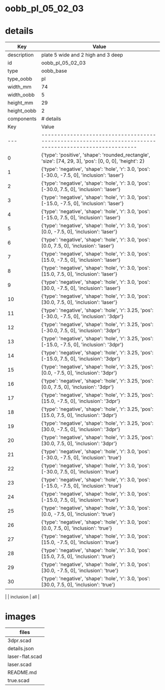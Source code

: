 # oobb_pl_05_02_03
# details
| Key         | Value                                                                                                                                                                                                                                                                                                                                                                                                                                                                                                                                                                                                                                                                                                                                                                                                                                                                                                                                                                                                                                                                                                                                                                                                                                                                                                                                                                                                                                                                                                                                                                                                                                                                                                                                                                                                                                                                                                                                                                                                                                                                                                                                                                                                                                                                                                                                                                                                                                                                                                                                                                                                                                                                                                                                                                                                                                                                                                                                                                                                                                                   |
| ----------- | ------------------------------------------------------------------------------------------------------------------------------------------------------------------------------------------------------------------------------------------------------------------------------------------------------------------------------------------------------------------------------------------------------------------------------------------------------------------------------------------------------------------------------------------------------------------------------------------------------------------------------------------------------------------------------------------------------------------------------------------------------------------------------------------------------------------------------------------------------------------------------------------------------------------------------------------------------------------------------------------------------------------------------------------------------------------------------------------------------------------------------------------------------------------------------------------------------------------------------------------------------------------------------------------------------------------------------------------------------------------------------------------------------------------------------------------------------------------------------------------------------------------------------------------------------------------------------------------------------------------------------------------------------------------------------------------------------------------------------------------------------------------------------------------------------------------------------------------------------------------------------------------------------------------------------------------------------------------------------------------------------------------------------------------------------------------------------------------------------------------------------------------------------------------------------------------------------------------------------------------------------------------------------------------------------------------------------------------------------------------------------------------------------------------------------------------------------------------------------------------------------------------------------------------------------------------------------------------------------------------------------------------------------------------------------------------------------------------------------------------------------------------------------------------------------------------------------------------------------------------------------------------------------------------------------------------------------------------------------------------------------------------------------------------------------- |
| description | plate 5 wide and 2 high and 3 deep                                                                                                                                                                                                                                                                                                                                                                                                                                                                                                                                                                                                                                                                                                                                                                                                                                                                                                                                                                                                                                                                                                                                                                                                                                                                                                                                                                                                                                                                                                                                                                                                                                                                                                                                                                                                                                                                                                                                                                                                                                                                                                                                                                                                                                                                                                                                                                                                                                                                                                                                                                                                                                                                                                                                                                                                                                                                                                                                                                                                                      |
| id          | oobb_pl_05_02_03                                                                                                                                                                                                                                                                                                                                                                                                                                                                                                                                                                                                                                                                                                                                                                                                                                                                                                                                                                                                                                                                                                                                                                                                                                                                                                                                                                                                                                                                                                                                                                                                                                                                                                                                                                                                                                                                                                                                                                                                                                                                                                                                                                                                                                                                                                                                                                                                                                                                                                                                                                                                                                                                                                                                                                                                                                                                                                                                                                                                                                        |
| type        | oobb_base                                                                                                                                                                                                                                                                                                                                                                                                                                                                                                                                                                                                                                                                                                                                                                                                                                                                                                                                                                                                                                                                                                                                                                                                                                                                                                                                                                                                                                                                                                                                                                                                                                                                                                                                                                                                                                                                                                                                                                                                                                                                                                                                                                                                                                                                                                                                                                                                                                                                                                                                                                                                                                                                                                                                                                                                                                                                                                                                                                                                                                               |
| type_oobb   | pl                                                                                                                                                                                                                                                                                                                                                                                                                                                                                                                                                                                                                                                                                                                                                                                                                                                                                                                                                                                                                                                                                                                                                                                                                                                                                                                                                                                                                                                                                                                                                                                                                                                                                                                                                                                                                                                                                                                                                                                                                                                                                                                                                                                                                                                                                                                                                                                                                                                                                                                                                                                                                                                                                                                                                                                                                                                                                                                                                                                                                                                      |
| width_mm    | 74                                                                                                                                                                                                                                                                                                                                                                                                                                                                                                                                                                                                                                                                                                                                                                                                                                                                                                                                                                                                                                                                                                                                                                                                                                                                                                                                                                                                                                                                                                                                                                                                                                                                                                                                                                                                                                                                                                                                                                                                                                                                                                                                                                                                                                                                                                                                                                                                                                                                                                                                                                                                                                                                                                                                                                                                                                                                                                                                                                                                                                                      |
| width_oobb  | 5                                                                                                                                                                                                                                                                                                                                                                                                                                                                                                                                                                                                                                                                                                                                                                                                                                                                                                                                                                                                                                                                                                                                                                                                                                                                                                                                                                                                                                                                                                                                                                                                                                                                                                                                                                                                                                                                                                                                                                                                                                                                                                                                                                                                                                                                                                                                                                                                                                                                                                                                                                                                                                                                                                                                                                                                                                                                                                                                                                                                                                                       |
| height_mm   | 29                                                                                                                                                                                                                                                                                                                                                                                                                                                                                                                                                                                                                                                                                                                                                                                                                                                                                                                                                                                                                                                                                                                                                                                                                                                                                                                                                                                                                                                                                                                                                                                                                                                                                                                                                                                                                                                                                                                                                                                                                                                                                                                                                                                                                                                                                                                                                                                                                                                                                                                                                                                                                                                                                                                                                                                                                                                                                                                                                                                                                                                      |
| height_oobb | 2                                                                                                                                                                                                                                                                                                                                                                                                                                                                                                                                                                                                                                                                                                                                                                                                                                                                                                                                                                                                                                                                                                                                                                                                                                                                                                                                                                                                                                                                                                                                                                                                                                                                                                                                                                                                                                                                                                                                                                                                                                                                                                                                                                                                                                                                                                                                                                                                                                                                                                                                                                                                                                                                                                                                                                                                                                                                                                                                                                                                                                                       |
| components  | # details
| Key | Value                                                                                                  |
| --- | ------------------------------------------------------------------------------------------------------ |
| 0   | {'type': 'positive', 'shape': 'rounded_rectangle', 'size': [74, 29, 3], 'pos': [0, 0, 0], 'height': 2} |
| 1   | {'type': 'negative', 'shape': 'hole', 'r': 3.0, 'pos': [-30.0, -7.5, 0], 'inclusion': 'laser'}         |
| 2   | {'type': 'negative', 'shape': 'hole', 'r': 3.0, 'pos': [-30.0, 7.5, 0], 'inclusion': 'laser'}          |
| 3   | {'type': 'negative', 'shape': 'hole', 'r': 3.0, 'pos': [-15.0, -7.5, 0], 'inclusion': 'laser'}         |
| 4   | {'type': 'negative', 'shape': 'hole', 'r': 3.0, 'pos': [-15.0, 7.5, 0], 'inclusion': 'laser'}          |
| 5   | {'type': 'negative', 'shape': 'hole', 'r': 3.0, 'pos': [0.0, -7.5, 0], 'inclusion': 'laser'}           |
| 6   | {'type': 'negative', 'shape': 'hole', 'r': 3.0, 'pos': [0.0, 7.5, 0], 'inclusion': 'laser'}            |
| 7   | {'type': 'negative', 'shape': 'hole', 'r': 3.0, 'pos': [15.0, -7.5, 0], 'inclusion': 'laser'}          |
| 8   | {'type': 'negative', 'shape': 'hole', 'r': 3.0, 'pos': [15.0, 7.5, 0], 'inclusion': 'laser'}           |
| 9   | {'type': 'negative', 'shape': 'hole', 'r': 3.0, 'pos': [30.0, -7.5, 0], 'inclusion': 'laser'}          |
| 10  | {'type': 'negative', 'shape': 'hole', 'r': 3.0, 'pos': [30.0, 7.5, 0], 'inclusion': 'laser'}           |
| 11  | {'type': 'negative', 'shape': 'hole', 'r': 3.25, 'pos': [-30.0, -7.5, 0], 'inclusion': '3dpr'}         |
| 12  | {'type': 'negative', 'shape': 'hole', 'r': 3.25, 'pos': [-30.0, 7.5, 0], 'inclusion': '3dpr'}          |
| 13  | {'type': 'negative', 'shape': 'hole', 'r': 3.25, 'pos': [-15.0, -7.5, 0], 'inclusion': '3dpr'}         |
| 14  | {'type': 'negative', 'shape': 'hole', 'r': 3.25, 'pos': [-15.0, 7.5, 0], 'inclusion': '3dpr'}          |
| 15  | {'type': 'negative', 'shape': 'hole', 'r': 3.25, 'pos': [0.0, -7.5, 0], 'inclusion': '3dpr'}           |
| 16  | {'type': 'negative', 'shape': 'hole', 'r': 3.25, 'pos': [0.0, 7.5, 0], 'inclusion': '3dpr'}            |
| 17  | {'type': 'negative', 'shape': 'hole', 'r': 3.25, 'pos': [15.0, -7.5, 0], 'inclusion': '3dpr'}          |
| 18  | {'type': 'negative', 'shape': 'hole', 'r': 3.25, 'pos': [15.0, 7.5, 0], 'inclusion': '3dpr'}           |
| 19  | {'type': 'negative', 'shape': 'hole', 'r': 3.25, 'pos': [30.0, -7.5, 0], 'inclusion': '3dpr'}          |
| 20  | {'type': 'negative', 'shape': 'hole', 'r': 3.25, 'pos': [30.0, 7.5, 0], 'inclusion': '3dpr'}           |
| 21  | {'type': 'negative', 'shape': 'hole', 'r': 3.0, 'pos': [-30.0, -7.5, 0], 'inclusion': 'true'}          |
| 22  | {'type': 'negative', 'shape': 'hole', 'r': 3.0, 'pos': [-30.0, 7.5, 0], 'inclusion': 'true'}           |
| 23  | {'type': 'negative', 'shape': 'hole', 'r': 3.0, 'pos': [-15.0, -7.5, 0], 'inclusion': 'true'}          |
| 24  | {'type': 'negative', 'shape': 'hole', 'r': 3.0, 'pos': [-15.0, 7.5, 0], 'inclusion': 'true'}           |
| 25  | {'type': 'negative', 'shape': 'hole', 'r': 3.0, 'pos': [0.0, -7.5, 0], 'inclusion': 'true'}            |
| 26  | {'type': 'negative', 'shape': 'hole', 'r': 3.0, 'pos': [0.0, 7.5, 0], 'inclusion': 'true'}             |
| 27  | {'type': 'negative', 'shape': 'hole', 'r': 3.0, 'pos': [15.0, -7.5, 0], 'inclusion': 'true'}           |
| 28  | {'type': 'negative', 'shape': 'hole', 'r': 3.0, 'pos': [15.0, 7.5, 0], 'inclusion': 'true'}            |
| 29  | {'type': 'negative', 'shape': 'hole', 'r': 3.0, 'pos': [30.0, -7.5, 0], 'inclusion': 'true'}           |
| 30  | {'type': 'negative', 'shape': 'hole', 'r': 3.0, 'pos': [30.0, 7.5, 0], 'inclusion': 'true'}            |
 |
| inclusion   | all                                                                                                                                                                                                                                                                                                                                                                                                                                                                                                                                                                                                                                                                                                                                                                                                                                                                                                                                                                                                                                                                                                                                                                                                                                                                                                                                                                                                                                                                                                                                                                                                                                                                                                                                                                                                                                                                                                                                                                                                                                                                                                                                                                                                                                                                                                                                                                                                                                                                                                                                                                                                                                                                                                                                                                                                                                                                                                                                                                                                                                                     |

# images


| files |
| --- |
| 3dpr.scad |
| details.json |
| laser-flat.scad |
| laser.scad |
| README.md |
| true.scad |
